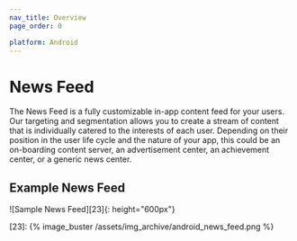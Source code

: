```yaml
---
nav_title: Overview
page_order: 0

platform: Android
---
```

# News Feed

The News Feed is a fully customizable in-app content feed for your users. Our targeting and segmentation allows you to create a stream of content that is individually catered to the interests of each user. Depending on their position in the user life cycle and the nature of your app, this could be an on-boarding content server, an advertisement center, an achievement center, or a generic news center.

## Example News Feed

![Sample News Feed][23]{: height="600px"}

[23]: {% image_buster /assets/img_archive/android_news_feed.png %}
